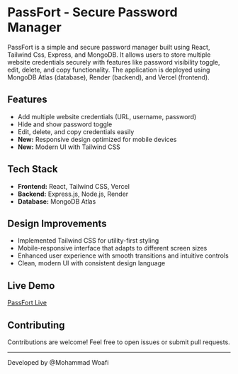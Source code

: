 # PassFort - Secure Password Manager

PassFort is a simple and secure password manager built using React, Tailwind Css, Express, and MongoDB. It allows users to store multiple website credentials securely with features like password visibility toggle, edit, delete, and copy functionality. The application is deployed using MongoDB Atlas (database), Render (backend), and Vercel (frontend).

## Features

- Add multiple website credentials (URL, username, password)
- Hide and show password toggle
- Edit, delete, and copy credentials easily
- **New:** Responsive design optimized for mobile devices
- **New:** Modern UI with Tailwind CSS

## Tech Stack

- **Frontend:** React, Tailwind CSS, Vercel
- **Backend:** Express.js, Node.js, Render
- **Database:** MongoDB Atlas

## Design Improvements

- Implemented Tailwind CSS for utility-first styling
- Mobile-responsive interface that adapts to different screen sizes
- Enhanced user experience with smooth transitions and intuitive controls
- Clean, modern UI with consistent design language

## Live Demo

[PassFort Live](https://pass-fort-zeta.vercel.app/)

<!-- ## Screenshots

<details>
<summary>Desktop View</summary>
[Insert desktop screenshot here]
</details>

<details>
<summary>Mobile View</summary>
[Insert mobile screenshot here]
</details> -->

## Contributing

Contributions are welcome! Feel free to open issues or submit pull requests.

---

Developed by @Mohammad Woafi